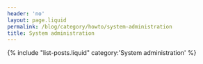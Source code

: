 ```yaml
---
header: 'no'
layout: page.liquid
permalink: /blog/category/howto/system-administration
title: System administration
---
```

{% include "list-posts.liquid" category:'System administration' %}
